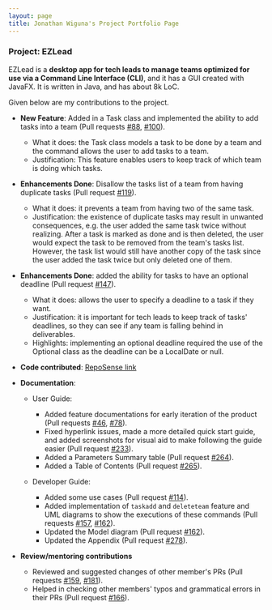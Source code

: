 ```yaml
---
layout: page
title: Jonathan Wiguna's Project Portfolio Page
---
```


### Project: EZLead

EZLead is a **desktop app for tech leads to manage teams optimized for use via a Command Line Interface (CLI)**, and it has a GUI created with JavaFX. It is written in Java, and has about 8k LoC.

Given below are my contributions to the project.

* **New Feature**: Added in a Task class and implemented the ability to add tasks into a team (Pull requests [\#88](https://github.com/AY2223S1-CS2103T-W09-3/tp/pull/88), [\#100](https://github.com/AY2223S1-CS2103T-W09-3/tp/pull/100)).
  * What it does: the Task class models a task to be done by a team and the command allows the user to add tasks to a team.
  * Justification: This feature enables users to keep track of which team is doing which tasks.

* **Enhancements Done**: Disallow the tasks list of a team from having duplicate tasks (Pull request [\#119](https://github.com/AY2223S1-CS2103T-W09-3/tp/pull/119)).
  * What it does: it prevents a team from having two of the same task.
  * Justification: the existence of duplicate tasks may result in unwanted consequences, e.g. the user added the same task twice without realizing. After a task is marked as done and is then deleted, the user would expect the task to be removed from the team's tasks list. However, the task list would still have another copy of the task since the user added the task twice but only deleted one of them.

* **Enhancements Done**: added the ability for tasks to have an optional deadline (Pull request [\#147](https://github.com/AY2223S1-CS2103T-W09-3/tp/pull/147)).
  * What it does: allows the user to specify a deadline to a task if they want.
  * Justification: it is important for tech leads to keep track of tasks' deadlines, so they can see if any team is falling behind in deliverables.
  * Highlights: implementing an optional deadline required the use of the Optional class as the deadline can be a LocalDate or null.

* **Code contributed**: [RepoSense link](https://nus-cs2103-ay2223s1.github.io/tp-dashboard/?search=&sort=groupTitle&sortWithin=title&timeframe=commit&mergegroup=&groupSelect=groupByRepos&breakdown=true&checkedFileTypes=docs~functional-code~test-code~other&since=2022-09-16&tabOpen=true&tabType=authorship&tabAuthor=JonathanWiguna&tabRepo=AY2223S1-CS2103T-W09-3%2Ftp%5Bmaster%5D&authorshipIsMergeGroup=false&authorshipFileTypes=docs~functional-code~test-code&authorshipIsBinaryFileTypeChecked=false&authorshipIsIgnoredFilesChecked=false)

* **Documentation**:
  * User Guide:
    * Added feature documentations for early iteration of the product (Pull requests [\#46](https://github.com/AY2223S1-CS2103T-W09-3/tp/pull/46), [\#78](https://github.com/AY2223S1-CS2103T-W09-3/tp/pull/78)).
    * Fixed hyperlink issues, made a more detailed quick start guide, and added screenshots for visual aid to make following the guide easier (Pull request [\#233](https://github.com/AY2223S1-CS2103T-W09-3/tp/pull/233)).
    * Added a Parameters Summary table (Pull request [\#264](https://github.com/AY2223S1-CS2103T-W09-3/tp/pull/264)).
    * Added a Table of Contents (Pull request [\#265](https://github.com/AY2223S1-CS2103T-W09-3/tp/pull/265)).
    
  * Developer Guide:
    * Added some use cases (Pull request [\#114](https://github.com/AY2223S1-CS2103T-W09-3/tp/pull/114)).
    * Added implementation of `taskadd` and `deleteteam` feature and UML diagrams to show the executions of these commands (Pull requests [\#157](https://github.com/AY2223S1-CS2103T-W09-3/tp/pull/157), [\#162](https://github.com/AY2223S1-CS2103T-W09-3/tp/pull/162)).
    * Updated the Model diagram (Pull request [\#162](https://github.com/AY2223S1-CS2103T-W09-3/tp/pull/162)).
    * Updated the Appendix (Pull request [\#278](https://github.com/AY2223S1-CS2103T-W09-3/tp/pull/278)).

* **Review/mentoring contributions**
  * Reviewed and suggested changes of other member's PRs (Pull requests [\#159](https://github.com/AY2223S1-CS2103T-W09-3/tp/pull/159), [\#181](https://github.com/AY2223S1-CS2103T-W09-3/tp/pull/181)).
  * Helped in checking other members' typos and grammatical errors in their PRs (Pull request [\#166](https://github.com/AY2223S1-CS2103T-W09-3/tp/pull/181)).
